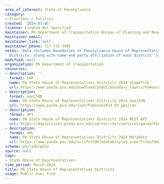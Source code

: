 ```yaml
---
area_of_interest: State of Pennsylvania
category:
- Elections / Politics
created: '2024-03-01'
license: License Not Specified
maintainer: PA Department of Transportation Bureau of Planning and Research
maintainer_email: ''
maintainer_link: null
maintainer_phone: 717-772-3305
notes: 'Data includes boundaries of Pennsylvania House of Representatives Legislative
  Districts, along with name and party affiliation of each district''s legislator.'
modified: null
organization: PA Department of Transportation
resources:
- description: ''
  format: SHP
  name: PA State House of Representatives Districts 2024 Shapefile
  url: https://www.pasda.psu.edu/download/padot/boundary_layers/PaHouse2024_03.zip
- description: ''
  format: GeoJSON
  name: PA State House of Representatives Districts 2024 GeoJSON
  url: https://www.pasda.psu.edu/json/PaHouse2024_03.geojson
- description: ''
  format: API
  name: PA State House of Representatives Districts 2024 REST API
  url: https://mapservices.pasda.psu.edu/server/rest/services/pasda/PennDOT/MapServer
- description: ''
  format: XML
  name: PA State House of Representatives Districts 2024 Metadata
  url: https://www.pasda.psu.edu/uci/FullMetadataDisplay.aspx?file=PaHouse2024_03.xml
schema: philadelphia
source: null
tags: 
- State House of Representatives
time_period: March 2024
title: PA State House of Representatives Districts
usage: Public Use; Free
---
```

